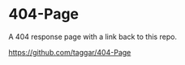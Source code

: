 # 404-Page

A 404 response page with a link  back to this repo.

https://github.com/taggar/404-Page



